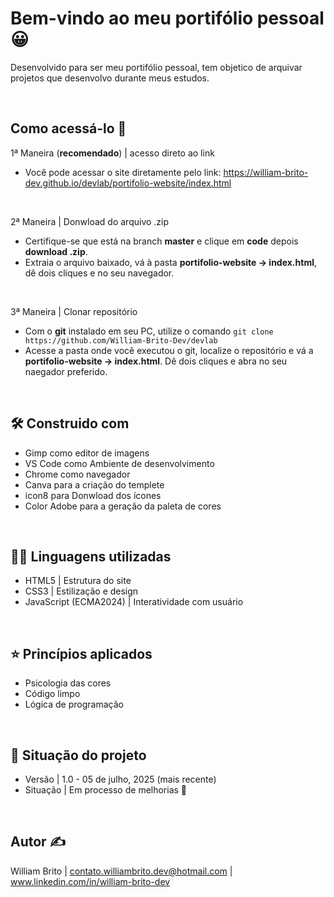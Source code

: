 # Bem-vindo ao meu portifólio pessoal 😀

Desenvolvido para ser meu portifólio pessoal, tem objetico de arquivar projetos que desenvolvo durante meus estudos.
 
<br>

## Como acessá-lo 🔗

1ª Maneira (**recomendado**) | acesso direto ao link 

- Você pode acessar o site diretamente pelo link: https://william-brito-dev.github.io/devlab/portifolio-website/index.html

<br>

2ª Maneira | Donwload do arquivo .zip

- Certifique-se que está na branch **master** e clique em **code** depois **download .zip**.
- Extraia o arquivo baixado, vá à pasta **portifolio-website -> index.html**, dê dois cliques e no seu navegador. 

<br>

3ª Maneira | Clonar repositório

- Com o **git** instalado em seu PC, utilize o comando ```git clone https://github.com/William-Brito-Dev/devlab ```
- Acesse a pasta onde você executou o git, localize o repositório e vá a **portifolio-website -> index.html**. Dê dois cliques e abra no seu naegador preferido.

<br>

## 🛠️ Construido com

- Gimp como editor de imagens
- VS Code como Ambiente de desenvolvimento 
- Chrome como navegador
- Canva para a criação do templete
- icon8 para Donwload dos ícones
- Color Adobe para a geração da paleta de cores 

<br>

## 🧑‍💻 Linguagens utilizadas   

- HTML5 | Estrutura do site 
- CSS3 | Estilização e design 
- JavaScript (ECMA2024) | Interatividade com usuário 

<br>

## ⭐ Princípios aplicados 

- Psicologia das cores  
- Código limpo  
- Lógica de programação

<br>

## 📌 Situação do projeto

- Versão | 1.0 - 05 de julho, 2025 (mais recente)
- Situação | Em processo de melhorias 🔵

<br>

## Autor ✍️

William Brito | contato.williambrito.dev@hotmail.com | www.linkedin.com/in/william-brito-dev  

